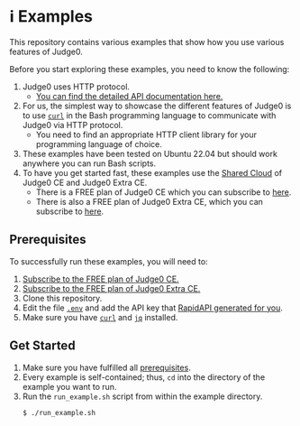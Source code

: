 # ℹ️ Examples

This repository contains various examples that show how you use various features of Judge0.

Before you start exploring these examples, you need to know the following:
1. Judge0 uses HTTP protocol.
    * [You can find the detailed API documentation here.](https://ce.judge0.com)
2. For us, the simplest way to showcase the different features of Judge0 is to use [`curl`](https://en.wikipedia.org/wiki/CURL) in the Bash programming language to communicate with Judge0 via HTTP protocol.
    * You need to find an appropriate HTTP client library for your programming language of choice.
3. These examples have been tested on Ubuntu 22.04 but should work anywhere you can run Bash scripts.
4. To have you get started fast, these examples use the [Shared Cloud](https://judge0.com/#pricing) of Judge0 CE and Judge0 Extra CE.
    * There is a FREE plan of Judge0 CE which you can subscribe to [here](https://judge0.com/ce).
    * There is also a FREE plan of Judge0 Extra CE, which you can subscribe to [here](https://judge0.com/extra-ce).

## Prerequisites

To successfully run these examples, you will need to:
1. [Subscribe to the FREE plan of Judge0 CE.](https://judge0.com/ce)
2. [Subscribe to the FREE plan of Judge0 Extra CE.](https://judge0.com/extra-ce)
3. Clone this repository.
4. Edit the file [`.env`](https://github.com/judge0/examples/blob/master/.env) and add the API key that [RapidAPI generated for you](https://docs.rapidapi.com/docs/keys).
5. Make sure you have [`curl`](https://reqbin.com/Article/InstallCurl) and [`jq`](https://stedolan.github.io/jq/download/) installed.

## Get Started

1. Make sure you have fulfilled all [prerequisites](#prerequisites).
2. Every example is self-contained; thus, `cd` into the directory of the example you want to run.
3. Run the `run_example.sh` script from within the example directory.
    ```bash
    $ ./run_example.sh
    ```
